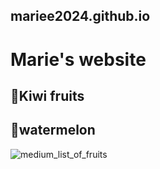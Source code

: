 ## mariee2024.github.io
# Marie's website
## 🥝Kiwi fruits
## 🍉watermelon
![medium_list_of_fruits](https://github.com/mariee2024/mariee2024.github.io/assets/168383554/dd462a23-2102-4faa-ad34-ade2a94486d9)
